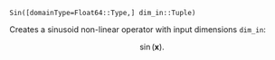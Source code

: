 `Sin([domainType=Float64::Type,] dim_in::Tuple)`

Creates a sinusoid non-linear operator with input dimensions `dim_in`:

$$
\sin( \mathbf{x} ).
$$
